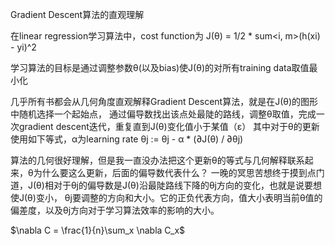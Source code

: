 Gradient Descent算法的直观理解

在linear regression学习算法中，cost function为
J(θ) = 1/2 * sum<i, m>(h(xi) - yi)^2

学习算法的目标是通过调整参数θ(以及bias)使J(θ)的对所有training data取值最小化

几乎所有书都会从几何角度直观解释Gradient Descent算法，就是在J(θ)的图形中随机选择一个起始点，
通过偏导数找出该点处最陡的路线，调整θ取值，完成一次gradient descent迭代，重复直到J(θ)变化值小于某值（ε）
其中对于θ的更新使用如下等式，α为learning rate
θj := θj - α * (∂J(θ) / ∂θj)

算法的几何很好理解，但是我一直没办法把这个更新θ的等式与几何解释联系起来，θ为什么要这么更新，后面的偏导数代表什么？
一晚的冥思苦想终于摸到点门道，J(θ)相对于θj的偏导数是J(θ)沿最陡路线下降的θj方向的变化，也就是说要想使J(θ)变小，
θj要调整的方向和大小。它的正负代表方向，值大小表明当前θ值的偏差度，以及θj方向对于学习算法效率的影响的大小。

$\nabla C = \frac{1}{n}\sum_x \nabla C_x$
